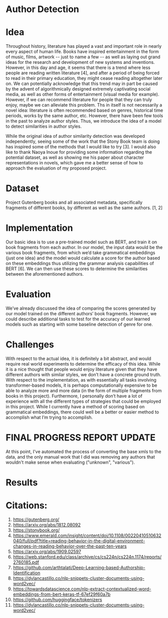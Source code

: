 # Author Detection 

# Idea
Throughout history, literature has played a vast and important role in nearly every aspect of human life. Books have inspired entertainment in the form of music, films, artwork -- just to name a few -- as well as laying out grand ideas for the research and development of new systems and inventions. However, in this day and age, it seems that there is a trend where less people are reading written literature [4], and after a period of being forced to read in their primary education, they might cease reading altogether later on.
We can potentially acknowledge that this trend may in part be caused by the advent of algorithmically designed extremely captivating social media, as well as other forms of entertainment (visual media for example). However, if we can recommend literature for people that they can truly enjoy, maybe we can alleviate this problem. Ths in itself is not necessarily a novel idea: literature is often recommended based on genres, historical time periods, works by the same author, etc. However, there have been few tools in the past to analyze author styles. Thus, we introduce the idea of a model to detect similarities in author styles.

While the original idea of author similarity detection was developed independently, seeing some of the work that the Stony Book team is doing has inspired some of the methods that I would like to try [3]. I would also like to thank Naoya Inoue for providing some information regarding the potential dataset, as well as showing me his paper about character representations in novels, which gave me a better sense of how to approach the evaluation of my proposed project. 

# Dataset
Project Gutenberg books and all associated metadata, specifically fragments of different books, by different as well as the same authors. [1, 2]

# Implementation
Our basic idea is to use a pre-trained model such as BERT, and train it on book fragments from each author. In our model, the input data would be the various book fragments, from which we’d take grammatical embeddings (just one idea) and the model would calculate a score for the author based on these embeddings thus utilizing the grammar analysis capabilities of BERT [6]. We can then use these scores to determine the similarities between the aforementioned authors.

# Evaluation
We’ve already discussed the idea of comparing the scores generated by our model trained on the different authors’ book fragments. However, we could describe additional tasks to test for the accuracy of our learned models such as starting with some baseline detection of genre for one.

# Challenges
With respect to the actual idea, it is definitely a bit abstract, and would require real world experiments to determine the efficacy of this idea. While it is a nice thought that people would enjoy literature given that they have different authors with similar styles, we don’t have a concrete ground truth.
With respect to the implementation, as with essentially all tasks involving transformer-based models, it is perhaps computationally expensive to be able to analyze more and more data (in the form of multiple fragments from books in this project). Furthermore, I personally don’t have a lot of experience with all the different types of strategies that could be employed in this project. While I currently have a method of scoring based on grammatical embeddings, there could well be a better or easier method to accomplish what I’m trying to accomplish. 

# FINAL PROGRESS REPORT UPDATE
At this point, I've automated the process of converting the base xmls to the data, and the only manual work that I did was removing any authors that wouldn't make sense when evaluating ("unknown", "various").

# Results


# Citations:
1. https://gutenberg.org/
2. https://arxiv.org/abs/1812.08092
3. https://stonybook.org/
4. https://www.emerald.com/insight/content/doi/10.1108/00220410510632040/full/pdf?title=reading-behavior-in-the-digital-environment-changes-in-reading-behavior-over-the-past-ten-years
5. https://arxiv.org/abs/1909.02597
6. https://web.stanford.edu/class/archive/cs/cs224n/cs224n.1174/reports/2760185.pdf
7. https://github.com/arthtalati/Deep-Learning-based-Authorship-Identification
8. https://dylancastillo.co/nlp-snippets-cluster-documents-using-word2vec/
9. https://towardsdatascience.com/nlp-extract-contextualized-word-embeddings-from-bert-keras-tf-67ef29f60a7b
10. https://github.com/huggingface/tokenizers
11. https://dylancastillo.co/nlp-snippets-cluster-documents-using-word2vec/